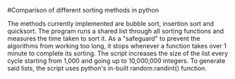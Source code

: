 #Comparison of different sorting methods in python

The methods currently implemented are bubble sort, insertion sort and quicksort.
The program runs a shared list through all sorting functions and measures the time taken to sort it.
As a "safeguard" to prevent the algorithms from working too long, it stops whenever a function takes over 1 minute to complete its sorting.
The script increases the size of the list every cycle starting from 1,000 and going up to 10,000,000 integers.
To generate said lists, the script uses python's in-built random.randint() function.
